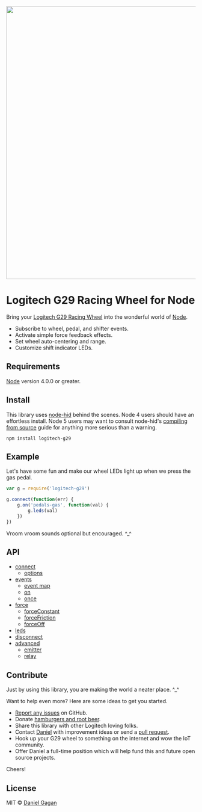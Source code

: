 <img src="https://raw.githubusercontent.com/ForestMist/logitech-g29/master/images/header.png" width="888" height="726" alt="">

# Logitech G29 Racing Wheel for Node

Bring your [Logitech G29 Racing Wheel](http://gaming.logitech.com/en-us/product/g29-driving-force) into the wonderful world of [Node](https://nodejs.org/en/).

* Subscribe to wheel, pedal, and shifter events.
* Activate simple force feedback effects.
* Set wheel auto-centering and range.
* Customize shift indicator LEDs.

## Requirements

[Node](https://nodejs.org/en/) version 4.0.0 or greater.

## Install

This library uses [node-hid](https://github.com/node-hid/node-hid) behind the scenes. Node 4 users should have an effortless install. Node 5 users may want to consult node-hid's [compiling from source](https://github.com/node-hid/node-hid#compiling-from-source) guide for anything more serious than a warning.

```
npm install logitech-g29
```

## Example

Let's have some fun and make our wheel LEDs light up when we press the gas pedal.

```js
var g = require('logitech-g29')

g.connect(function(err) {
    g.on('pedals-gas', function(val) {
        g.leds(val)
    })
})
```

Vroom vroom sounds optional but encouraged. ^\_^

## API

* [connect](docs/api.md#connect)
  * [options](docs/api.md#options)
* [events](docs/api.md#events)
  * [event map](docs/api.md#event-map)
  * [on](docs/api.md#on)
  * [once](docs/api.md#once)
* [force](docs/api.md#force)
  * [forceConstant](docs/api.md#forceconstant)
  * [forceFriction](docs/api.md#forcefriction)
  * [forceOff](docs/api.md#forceoff)
* [leds](docs/api.md#leds)
* [disconnect](docs/api.md#disconnect)
* [advanced](docs/api.md#advanced)
  * [emitter](docs/api.md#emitter)
  * [relay](docs/api.md#relay)

## Contribute

Just by using this library, you are making the world a neater place. ^\_^

Want to help even more? Here are some ideas to get you started.

* [Report any issues](https://github.com/ForestMist/logitech-g29/issues) on GitHub.
* Donate [hamburgers and root beer](https://cash.me/$ForestMist).
* Share this library with other Logitech loving folks.
* Contact [Daniel](https://forestmist.org/about/) with improvement ideas or send a [pull request](https://github.com/ForestMist/feri/pulls).
* Hook up your G29 wheel to something on the internet and wow the IoT community.
* Offer Daniel a full-time position which will help fund this and future open source projects.

Cheers!

## License

MIT © [Daniel Gagan](https://forestmist.org)
